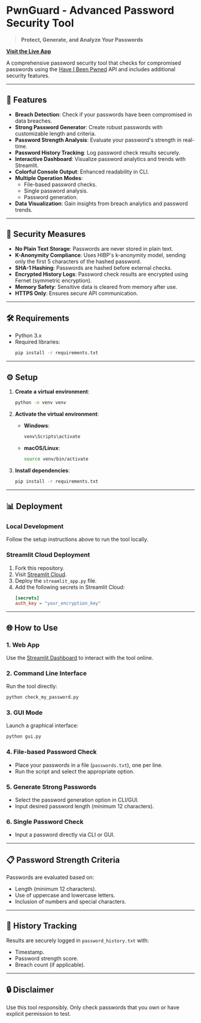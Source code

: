 # PwnGuard - Advanced Password Security Tool  

> **Protect, Generate, and Analyze Your Passwords**  

**[Visit the Live App](https://pwnguard.streamlit.app/)**  

A comprehensive password security tool that checks for compromised passwords using the [Have I Been Pwned](https://haveibeenpwned.com/API/v3#PwnedPasswords) API and includes additional security features.

---

## 🚀 Features  

- **Breach Detection**: Check if your passwords have been compromised in data breaches.  
- **Strong Password Generator**: Create robust passwords with customizable length and criteria.  
- **Password Strength Analysis**: Evaluate your password's strength in real-time.  
- **Password History Tracking**: Log password check results securely.  
- **Interactive Dashboard**: Visualize password analytics and trends with Streamlit.  
- **Colorful Console Output**: Enhanced readability in CLI.  
- **Multiple Operation Modes**:  
  - File-based password checks.  
  - Single password analysis.  
  - Password generation.  
- **Data Visualization**: Gain insights from breach analytics and password trends.  

---

## 🔐 Security Measures  

- **No Plain Text Storage**: Passwords are never stored in plain text.  
- **K-Anonymity Compliance**: Uses HIBP's k-anonymity model, sending only the first 5 characters of the hashed password.  
- **SHA-1 Hashing**: Passwords are hashed before external checks.  
- **Encrypted History Logs**: Password check results are encrypted using Fernet (symmetric encryption).  
- **Memory Safety**: Sensitive data is cleared from memory after use.  
- **HTTPS Only**: Ensures secure API communication.  

---

## 🛠 Requirements  

- Python 3.x  
- Required libraries:  
  ```bash
  pip install -r requirements.txt
  ```  

---

## ⚙️ Setup  

1. **Create a virtual environment**:  
   ```bash
   python -m venv venv
   ```  

2. **Activate the virtual environment**:  
   - **Windows**:  
     ```bash
     venv\Scripts\activate
     ```  
   - **macOS/Linux**:  
     ```bash
     source venv/bin/activate
     ```  

3. **Install dependencies**:  
   ```bash
   pip install -r requirements.txt
   ```  

---

## 📊 Deployment  

### Local Development  

Follow the setup instructions above to run the tool locally.  

### Streamlit Cloud Deployment  

1. Fork this repository.  
2. Visit [Streamlit Cloud](https://streamlit.io/cloud).  
3. Deploy the `streamlit_app.py` file.  
4. Add the following secrets in Streamlit Cloud:  
   ```toml
   [secrets]
   auth_key = "your_encryption_key"
   ```  

---

## 🌐 How to Use  

### **1. Web App**  
Use the [Streamlit Dashboard](https://pwnguard.streamlit.app/) to interact with the tool online.  

### **2. Command Line Interface**  
Run the tool directly:  
```bash
python check_my_password.py
```  

### **3. GUI Mode**  
Launch a graphical interface:  
```bash
python gui.py
```  

### **4. File-based Password Check**  
- Place your passwords in a file (`passwords.txt`), one per line.  
- Run the script and select the appropriate option.  

### **5. Generate Strong Passwords**  
- Select the password generation option in CLI/GUI.  
- Input desired password length (minimum 12 characters).  

### **6. Single Password Check**  
- Input a password directly via CLI or GUI.  

---

## 📋 Password Strength Criteria  

Passwords are evaluated based on:  
- Length (minimum 12 characters).  
- Use of uppercase and lowercase letters.  
- Inclusion of numbers and special characters.  

---

## 📁 History Tracking  

Results are securely logged in `password_history.txt` with:  
- Timestamp.  
- Password strength score.  
- Breach count (if applicable).  

---

## 🔒 Disclaimer  

Use this tool responsibly. Only check passwords that you own or have explicit permission to test.  

